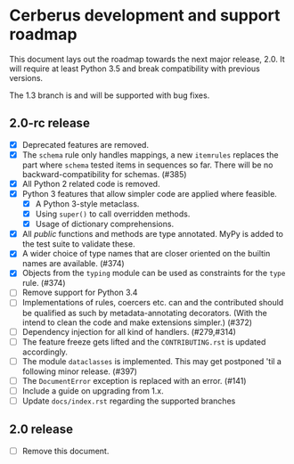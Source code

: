 # Cerberus development and support roadmap

This document lays out the roadmap towards the next major release, 2.0. It
will require at least Python 3.5 and break compatibility with previous
versions.

The 1.3 branch is and will be supported with bug fixes.

## 2.0-rc release

- [x] Deprecated features are removed.
- [x] The `schema` rule only handles mappings, a new `itemrules` replaces the
      part where `schema` tested items in sequences so far. There will be no
      backward-compatibility for schemas. (#385)
- [x] All Python 2 related code is removed.
- [x] Python 3 features that allow simpler code are applied where feasible.
  - [x] A Python 3-style metaclass.
  - [x] Using `super()` to call overridden methods.
  - [x] Usage of dictionary comprehensions.
- [x] All *public* functions and methods are type annotated. MyPy is added to
      the test suite to validate these.
- [x] A wider choice of type names that are closer oriented on the builtin
      names are available. (#374)
- [x] Objects from the `typing` module can be used as constraints for the
      `type` rule. (#374)
- [ ] Remove support for Python 3.4
- [ ] Implementations of rules, coercers etc. can and the contributed should be
      qualified as such by metadata-annotating decorators. (With the intend to
      clean the code and make extensions simpler.) (#372)
- [ ] Dependency injection for all kind of handlers. (#279,#314)
- [ ] The feature freeze gets lifted and the `CONTRIBUTING.rst` is updated
      accordingly.
- [ ] The module `dataclasses` is implemented. This may get postponed 'til a
      following minor release. (#397)
- [ ] The `DocumentError` exception is replaced with an error. (#141)
- [ ] Include a guide on upgrading from 1.x.
- [ ] Update `docs/index.rst` regarding the supported branches 

## 2.0 release

- [ ] Remove this document.
